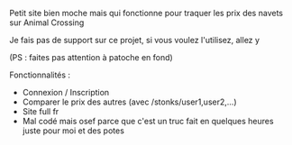 Petit site bien moche mais qui fonctionne pour traquer les prix des navets sur Animal Crossing

Je fais pas de support sur ce projet, si vous voulez l'utilisez, allez y

(PS : faites pas attention à patoche en fond)


Fonctionnalités :
* Connexion / Inscription
* Comparer le prix des autres (avec /stonks/user1,user2,...)
* Site full fr
* Mal codé mais osef parce que c'est un truc fait en quelques heures juste pour moi et des potes
